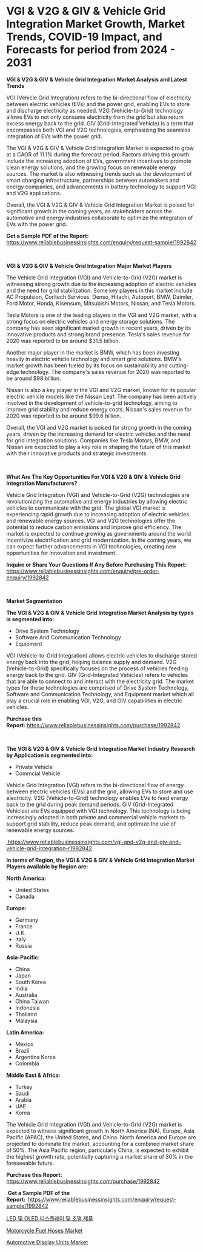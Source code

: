 <p><h1>VGI & V2G & GIV & Vehicle Grid Integration Market Growth, Market Trends, COVID-19 Impact, and Forecasts for period from 2024 - 2031</h1></p><p><strong>VGI & V2G & GIV & Vehicle Grid Integration Market Analysis and Latest Trends</strong></p>
<p><p>VGI (Vehicle Grid Integration) refers to the bi-directional flow of electricity between electric vehicles (EVs) and the power grid, enabling EVs to store and discharge electricity as needed. V2G (Vehicle-to-Grid) technology allows EVs to not only consume electricity from the grid but also return excess energy back to the grid. GIV (Grid-Integrated Vehicle) is a term that encompasses both VGI and V2G technologies, emphasizing the seamless integration of EVs with the power grid.</p><p>The VGI & V2G & GIV & Vehicle Grid Integration Market is expected to grow at a CAGR of 11.1% during the forecast period. Factors driving this growth include the increasing adoption of EVs, government incentives to promote clean energy solutions, and the growing focus on renewable energy sources. The market is also witnessing trends such as the development of smart charging infrastructure, partnerships between automakers and energy companies, and advancements in battery technology to support VGI and V2G applications.</p><p>Overall, the VGI & V2G & GIV & Vehicle Grid Integration Market is poised for significant growth in the coming years, as stakeholders across the automotive and energy industries collaborate to optimize the integration of EVs with the power grid.</p></p>
<p><strong>Get a Sample PDF of the Report:&nbsp;</strong> <a href="https://www.reliablebusinessinsights.com/enquiry/request-sample/1992842">https://www.reliablebusinessinsights.com/enquiry/request-sample/1992842</a></p>
<p>&nbsp;</p>
<p><strong>VGI & V2G & GIV & Vehicle Grid Integration Major Market Players</strong></p>
<p><p>The Vehicle Grid Integration (VGI) and Vehicle-to-Grid (V2G) market is witnessing strong growth due to the increasing adoption of electric vehicles and the need for grid stabilization. Some key players in this market include AC Propulsion, Coritech Services, Denso, Hitachi, Autoport, BMW, Daimler, Ford Motor, Honda, Kisensum, Mitsubishi Motors, Nissan, and Tesla Motors.</p><p>Tesla Motors is one of the leading players in the VGI and V2G market, with a strong focus on electric vehicles and energy storage solutions. The company has seen significant market growth in recent years, driven by its innovative products and strong brand presence. Tesla's sales revenue for 2020 was reported to be around $31.5 billion.</p><p>Another major player in the market is BMW, which has been investing heavily in electric vehicle technology and smart grid solutions. BMW's market growth has been fueled by its focus on sustainability and cutting-edge technology. The company's sales revenue for 2020 was reported to be around $98 billion.</p><p>Nissan is also a key player in the VGI and V2G market, known for its popular electric vehicle models like the Nissan Leaf. The company has been actively involved in the development of vehicle-to-grid technology, aiming to improve grid stability and reduce energy costs. Nissan's sales revenue for 2020 was reported to be around $99.6 billion.</p><p>Overall, the VGI and V2G market is poised for strong growth in the coming years, driven by the increasing demand for electric vehicles and the need for grid integration solutions. Companies like Tesla Motors, BMW, and Nissan are expected to play a key role in shaping the future of this market with their innovative products and strategic investments.</p></p>
<p>&nbsp;</p>
<p><strong>What Are The Key Opportunities For VGI & V2G & GIV & Vehicle Grid Integration Manufacturers?</strong></p>
<p><p>Vehicle Grid Integration (VGI) and Vehicle-to-Grid (V2G) technologies are revolutionizing the automotive and energy industries by allowing electric vehicles to communicate with the grid. The global VGI market is experiencing rapid growth due to increasing adoption of electric vehicles and renewable energy sources. VGI and V2G technologies offer the potential to reduce carbon emissions and improve grid efficiency. The market is expected to continue growing as governments around the world incentivize electrification and grid modernization. In the coming years, we can expect further advancements in VGI technologies, creating new opportunities for innovation and investment.</p></p>
<p><strong>Inquire or Share Your Questions If Any Before Purchasing This Report:</strong> <a href="https://www.reliablebusinessinsights.com/enquiry/pre-order-enquiry/1992842">https://www.reliablebusinessinsights.com/enquiry/pre-order-enquiry/1992842</a></p>
<p>&nbsp;</p>
<p><strong>Market Segmentation</strong></p>
<p><strong>The VGI & V2G & GIV & Vehicle Grid Integration Market Analysis by types is segmented into:</strong></p>
<p><ul><li>Drive System Technology</li><li>Software And Communication Technology</li><li>Equipment</li></ul></p>
<p><p>VGI (Vehicle-to-Grid Integration) allows electric vehicles to discharge stored energy back into the grid, helping balance supply and demand. V2G (Vehicle-to-Grid) specifically focuses on the process of vehicles feeding energy back to the grid. GIV (Grid-Integrated Vehicles) refers to vehicles that are able to connect to and interact with the electricity grid. The market types for these technologies are comprised of Drive System Technology, Software and Communication Technology, and Equipment market which all play a crucial role in enabling VGI, V2G, and GIV capabilities in electric vehicles.</p></p>
<p><strong>Purchase this Report:&nbsp;</strong><a href="https://www.reliablebusinessinsights.com/purchase/1992842">https://www.reliablebusinessinsights.com/purchase/1992842</a></p>
<p>&nbsp;</p>
<p><strong>The VGI & V2G & GIV & Vehicle Grid Integration Market Industry Research by Application is segmented into:</strong></p>
<p><ul><li>Private Vehicle</li><li>Commcial Vehicle</li></ul></p>
<p><p>Vehicle Grid Integration (VGI) refers to the bi-directional flow of energy between electric vehicles (EVs) and the grid, allowing EVs to store and use electricity. V2G (Vehicle-to-Grid) technology enables EVs to feed energy back to the grid during peak demand periods. GIV (Grid-Integrated Vehicles) are EVs equipped with VGI technology. This technology is being increasingly adopted in both private and commercial vehicle markets to support grid stability, reduce peak demand, and optimize the use of renewable energy sources.</p></p>
<p><a href="https://www.reliablebusinessinsights.com/vgi-and-v2g-and-giv-and-vehicle-grid-integration-r1992842">&nbsp;https://www.reliablebusinessinsights.com/vgi-and-v2g-and-giv-and-vehicle-grid-integration-r1992842</a></p>
<p><strong>In terms of Region, the VGI & V2G & GIV & Vehicle Grid Integration Market Players available by Region are:</strong></p>
<p>
    <p> <strong> North America: </strong>
        <ul>
            <li>United States</li>
            <li>Canada</li>
        </ul>
        </p> 
    <p> <strong> Europe: </strong>
        <ul>
            <li>Germany</li>
            <li>France</li>
            <li>U.K.</li>
            <li>Italy</li>
            <li>Russia</li>
        </ul>
        </p> 
    <p> <strong> Asia-Pacific: </strong>
        <ul>
            <li>China</li>
            <li>Japan</li>
            <li>South Korea</li>
            <li>India</li>
            <li>Australia</li>
            <li>China Taiwan</li>
            <li>Indonesia</li>
            <li>Thailand</li>
            <li>Malaysia</li>
        </ul>
        </p> 
    <p> <strong> Latin America: </strong>
        <ul>
            <li>Mexico</li>
            <li>Brazil</li>
            <li>Argentina Korea</li>
            <li>Colombia</li>
        </ul>
        </p> 
    <p> <strong> Middle East & Africa: </strong>
        <ul>
            <li>Turkey</li>
            <li>Saudi</li>
            <li>Arabia</li>
            <li>UAE</li>
            <li>Korea</li>
        </ul>
    </p>
    </p>
<p><p>The Vehicle Grid Integration (VGI) and Vehicle-to-Grid (V2G) market is expected to witness significant growth in North America (NA), Europe, Asia Pacific (APAC), the United States, and China. North America and Europe are projected to dominate the market, accounting for a combined market share of 50%. The Asia Pacific region, particularly China, is expected to exhibit the highest growth rate, potentially capturing a market share of 30% in the foreseeable future.</p></p>
<p><strong>Purchase this Report: </strong><a href="https://www.reliablebusinessinsights.com/purchase/1992842">https://www.reliablebusinessinsights.com/purchase/1992842</a></p>
<p>&nbsp;<strong>Get a Sample PDF of the Report:&nbsp;&nbsp;</strong><a href="https://www.reliablebusinessinsights.com/enquiry/request-sample/1992842">https://www.reliablebusinessinsights.com/enquiry/request-sample/1992842</a></p>
<p><strong></strong></p>
<p><p><a href="https://github.com/CarmellaLang1/Market-Research-Report-List-1/blob/main/5158243115564.md">LED 및 OLED 디스플레이 및 조명 제품</a></p><p><a href="https://github.com/HenrietteMills1/Market-Research-Report-List-1/blob/main/motorcycle-fuel-hoses-market.md">Motorcycle Fuel Hoses Market</a></p><p><a href="https://github.com/marthawweekle/Market-Research-Report-List-1/blob/main/automotive-display-units-market.md">Automotive Display Units Market</a></p></p>